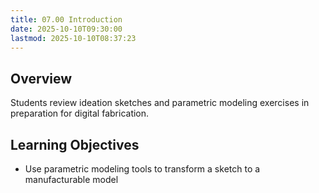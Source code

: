 ```yaml
---
title: 07.00 Introduction
date: 2025-10-10T09:30:00
lastmod: 2025-10-10T08:37:23
---
```


## Overview

Students review ideation sketches and parametric modeling exercises in preparation for digital fabrication.

## Learning Objectives

- Use parametric modeling tools to transform a sketch to a manufacturable model
